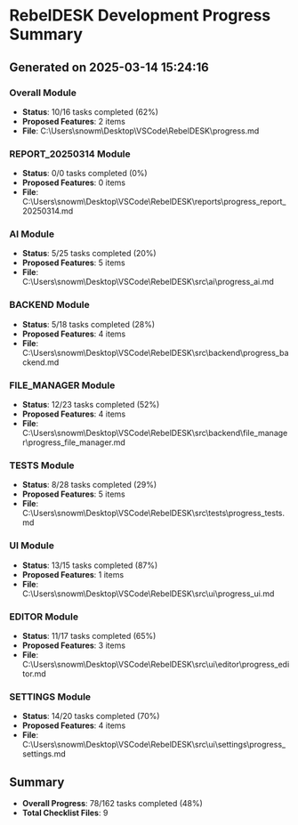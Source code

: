 ﻿# RebelDESK Development Progress Summary
## Generated on 2025-03-14 15:24:16

### Overall Module
- **Status**: 10/16 tasks completed (62%)
- **Proposed Features**: 2 items
- **File**: C:\Users\snowm\Desktop\VSCode\RebelDESK\progress.md

### REPORT_20250314 Module
- **Status**: 0/0 tasks completed (0%)
- **Proposed Features**: 0 items
- **File**: C:\Users\snowm\Desktop\VSCode\RebelDESK\reports\progress_report_20250314.md

### AI Module
- **Status**: 5/25 tasks completed (20%)
- **Proposed Features**: 5 items
- **File**: C:\Users\snowm\Desktop\VSCode\RebelDESK\src\ai\progress_ai.md

### BACKEND Module
- **Status**: 5/18 tasks completed (28%)
- **Proposed Features**: 4 items
- **File**: C:\Users\snowm\Desktop\VSCode\RebelDESK\src\backend\progress_backend.md

### FILE_MANAGER Module
- **Status**: 12/23 tasks completed (52%)
- **Proposed Features**: 4 items
- **File**: C:\Users\snowm\Desktop\VSCode\RebelDESK\src\backend\file_manager\progress_file_manager.md

### TESTS Module
- **Status**: 8/28 tasks completed (29%)
- **Proposed Features**: 5 items
- **File**: C:\Users\snowm\Desktop\VSCode\RebelDESK\src\tests\progress_tests.md

### UI Module
- **Status**: 13/15 tasks completed (87%)
- **Proposed Features**: 1 items
- **File**: C:\Users\snowm\Desktop\VSCode\RebelDESK\src\ui\progress_ui.md

### EDITOR Module
- **Status**: 11/17 tasks completed (65%)
- **Proposed Features**: 3 items
- **File**: C:\Users\snowm\Desktop\VSCode\RebelDESK\src\ui\editor\progress_editor.md

### SETTINGS Module
- **Status**: 14/20 tasks completed (70%)
- **Proposed Features**: 4 items
- **File**: C:\Users\snowm\Desktop\VSCode\RebelDESK\src\ui\settings\progress_settings.md

## Summary
- **Overall Progress**: 78/162 tasks completed (48%)
- **Total Checklist Files**: 9
